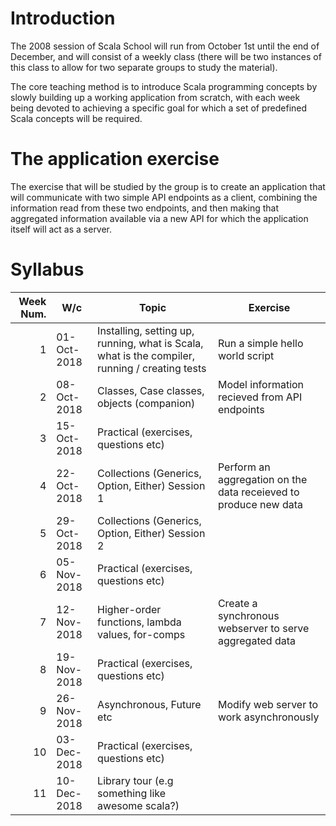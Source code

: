 Introduction
============

The 2008 session of Scala School will run from October 1st until the
end of December, and will consist of a weekly class (there will be two
instances of this class to allow for two separate groups to study the
material).

The core teaching method is to introduce Scala programming concepts by
slowly building up a working application from scratch, with each week
being devoted to achieving a specific goal for which a set of
predefined Scala concepts will be required.

The application exercise
========================

The exercise that will be studied by the group is to create an
application that will communicate with two simple API endpoints as a
client, combining the information read from these two endpoints, and
then making that aggregated information available via a new API for
which the application itself will act as a server.

Syllabus
========

| Week Num. | W/c         | Topic                                                                                          | Exercise                                                         |
|----------:|-------------|------------------------------------------------------------------------------------------------|------------------------------------------------------------------|
|         1 | 01-Oct-2018 | Installing, setting up, running, what is Scala, what is the compiler, running / creating tests | Run a simple hello world script                                  |
|         2 | 08-Oct-2018 | Classes, Case classes, objects (companion)                                                     | Model information recieved from API endpoints                    |
|         3 | 15-Oct-2018 | Practical (exercises, questions etc)                                                           |                                                                  |
|         4 | 22-Oct-2018 | Collections (Generics, Option, Either) Session 1                                               | Perform an aggregation on the data receieved to produce new data |
|         5 | 29-Oct-2018 | Collections (Generics, Option, Either) Session 2                                               |                                                                  |
|         6 | 05-Nov-2018 | Practical (exercises, questions etc)                                                           |                                                                  |
|         7 | 12-Nov-2018 | Higher-order functions, lambda values, for-comps                                               | Create a synchronous webserver to serve aggregated data          |
|         8 | 19-Nov-2018 | Practical (exercises, questions etc)                                                           |                                                                  |
|         9 | 26-Nov-2018 | Asynchronous, Future etc                                                                       | Modify web server to work asynchronously                         |
|        10 | 03-Dec-2018 | Practical (exercises, questions etc)                                                           |                                                                  |
|        11 | 10-Dec-2018 | Library tour (e.g something like awesome scala?)                                               |                                                                  |

